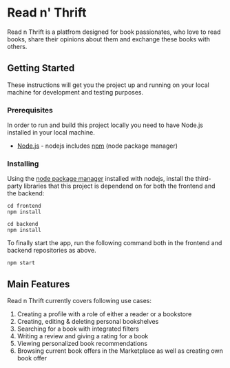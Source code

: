 # Read n' Thrift 

Read n Thrift is a platfrom designed for book passionates, who love to read books, share their opinions about them and exchange these books with others.  

## Getting Started

These instructions will get you the project up and running on your local machine for development and testing purposes.

### Prerequisites

In order to run and build this project locally you need to have Node.js installed in your local machine. 

* [Node.js](https://nodejs.org/) - nodejs includes [npm](https://www.npmjs.com/) (node package manager) 

### Installing

Using the [node package manager](https://www.npmjs.com) installed with nodejs, install the third-party libraries that this project is dependend on for both the frontend and the backend: 

```
cd frontend
npm install
```
```
cd backend
npm install
```

To finally start the app, run the following command both in the frontend and backend repositories as above. 

```
npm start
```

## Main Features

Read n Thrift currently covers following use cases:
  1. Creating a profile with a role of either a reader or a bookstore 
  2. Creating, editing & deleting personal bookshelves
  3. Searching for a book with integrated filters
  4. Writing a review and giving a rating for a book
  5. Viewing personalized book recommendations
  6. Browsing current book offers in the Marketplace as well as creating own book offer
